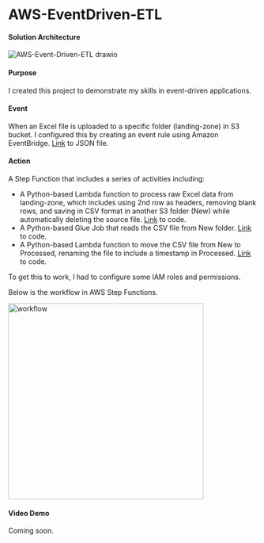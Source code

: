 # AWS-EventDriven-ETL

#### Solution Architecture
![AWS-Event-Driven-ETL drawio](https://github.com/user-attachments/assets/0a23083a-dc00-409c-98f4-8f452839c9ba)

#### Purpose
I created this project to demonstrate my skills in event-driven applications.

#### Event
When an Excel file is uploaded to a specific folder (landing-zone) in S3 bucket. I configured this by creating an event rule using Amazon EventBridge. [Link](https://github.com/johnuzoma/AWS-EventDriven-ETL/blob/main/event-pattern.json) to JSON file.
#### Action
A Step Function that includes a series of activities including:
- A Python-based Lambda function to process raw Excel data from landing-zone, which includes using 2nd row as headers, removing blank rows, and saving in CSV format in another S3 folder (New) while automatically deleting the source file. [Link](https://github.com/johnuzoma/AWS-EventDriven-ETL/blob/main/Lambda%20functions/1.%20process-raw-data/lambda_function.py) to code.
- A Python-based Glue Job that reads the CSV file from New folder. [Link](https://github.com/johnuzoma/AWS-EventDriven-ETL/blob/main/Glue%20job/sample-job.py) to code.
- A Python-based Lambda function to move the CSV file from New to Processed, renaming the file to include a timestamp in Processed. [Link](https://github.com/johnuzoma/AWS-EventDriven-ETL/blob/main/Lambda%20functions/2.%20move-csv-to-processed/lambda_function.py) to code.

To get this to work, I had to configure some IAM roles and permissions.

Below is the workflow in AWS Step Functions.

<img width="395" alt="workflow" src="https://github.com/user-attachments/assets/4d57738f-7e7b-43d4-9493-1e39c1920732">

#### Video Demo
Coming soon.
